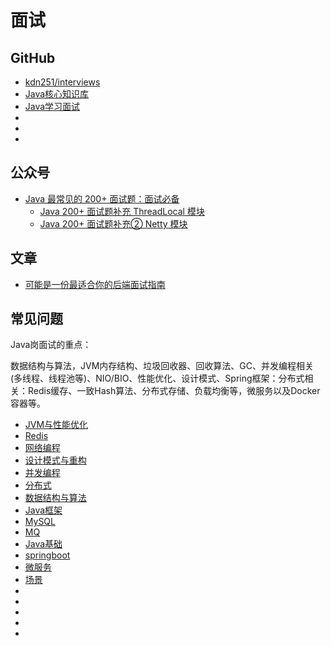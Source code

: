 #   面试

##  GitHub
-   [kdn251/interviews](https://github.com/kdn251/interviews)
-   [Java核心知识库](https://github.com/crossoverJie/JCSprout)
-   [Java学习面试](https://github.com/Snailclimb/JavaGuide)
-   []()
-   []()
-   []()



##  公众号
-   [Java 最常见的 200+ 面试题：面试必备](https://mp.weixin.qq.com/s/5r8qfBJg86XoKYM49dUVPQ)
    -   [Java 200+ 面试题补充 ThreadLocal 模块](https://mp.weixin.qq.com/s/hMC2pSvbz3ipho6uFbTdhg)
    -   [Java 200+ 面试题补充② Netty 模块](https://mp.weixin.qq.com/s/POWf1ERv0t0IMVNIG0Hwbw)


##  文章
-   [可能是一份最适合你的后端面试指南](https://www.javazhiyin.com/21634.html)


##  常见问题

Java岗面试的重点：

数据结构与算法，JVM内存结构、垃圾回收器、回收算法、GC、并发编程相关(多线程、线程池等)、NIO/BIO、性能优化、设计模式、Spring框架：分布式相关：Redis缓存、一致Hash算法、分布式存储、负载均衡等，微服务以及Docker容器等。

- [JVM与性能优化](002.md)
- [Redis](003.md)
- [网络编程](004.md)
- [设计模式与重构](005.md)
- [并发编程](006.md)
- [分布式](007.md)
- [数据结构与算法](008.md)
- [Java框架](009.md)
- [MySQL](010.md)
- [MQ](011.md)
- [Java基础](012.md)
- [springboot](013.md)
- [微服务](014.md)
- [场景](015.md)
- []()
- []()
- []()
- []()
- []()

